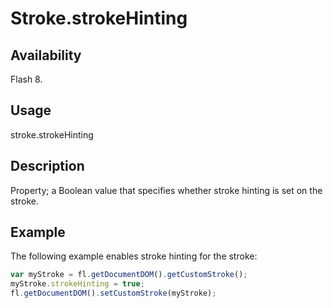 # Stroke.strokeHinting

## Availability

Flash 8.

## Usage

stroke.strokeHinting

## Description

Property; a Boolean value that specifies whether stroke hinting is set on the stroke.

## Example

The following example enables stroke hinting for the stroke:

```javascript
var myStroke = fl.getDocumentDOM().getCustomStroke();
myStroke.strokeHinting = true;
fl.getDocumentDOM().setCustomStroke(myStroke);
```

